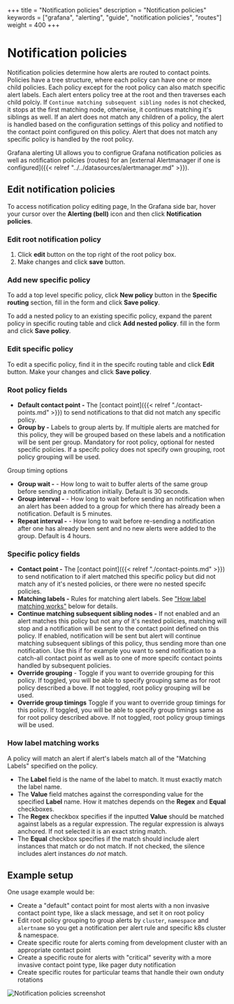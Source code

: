 +++
title = "Notification policies"
description = "Notification policies"
keywords = ["grafana", "alerting", "guide", "notification policies", "routes"]
weight = 400
+++

# Notification policies

Notification policies determine how alerts are routed to contact points. Policies have a tree structure, where each policy can have one or more child policies. Each policy except for the root policy can also match specific alert labels. Each alert enters policy tree at the root and then traverses each child polciy. If `Continue matching subsequent sibling nodes` is not checked, it stops at the first matching node, otherwise, it continues matching it's siblings as well. If an alert does not match any children of a policy, the alert is handled based on the configuration settings of this policy and notified to the contact point configured on this policy. Alert that does not match any specific policy is handled by the root policy.

Grafana alerting UI allows you to configrue Grafana notification policies as well as notification policies (routes) for an [external Alertmanager if one is configured]({{< relref "../../datasources/alertmanager.md" >}}).


## Edit notification policies

To access notification policy editing page, In the Grafana side bar, hover your cursor over the **Alerting (bell)** icon and then click **Notification policies**.

### Edit root notification policy

1. Click **edit** button on the top right of the root policy box.
1. Make changes and click **save** button. 

### Add new specific policy

To add a top level specific policy, click **New policy** button in the **Specific routing** section, fill in the form and click **Save policy**.

To add a nested policy to an existing specific policy, expand the parent policy in specific routing table and click **Add nested policy**. fill in the form and click **Save policy**.

### Edit specific policy

To edit a specific policy, find it in the specifc routing table and click **Edit** button. Make your changes and click **Save policy**.


### Root policy fields

- **Default contact point -** The [contact point]({{< relref "./contact-points.md" >}}) to send notifications to that did not match any specific policy.
- **Group by -** Labels to group alerts by. If multiple alerts are matched for this policy, they will be grouped based on these labels and a notification will be sent per group. Mandatory for root policy, optional for nested specific policies. If a specifc policy does not specify own grouping, root policy grouping will be used.

Group timing options

- **Group wait -** - How long to wait to buffer alerts of the same group before sending a notification initially. Default is 30 seconds.
- **Group interval -** - How long to wait before sending an notification when an alert has been added to a group for which there has already been a notification. Default is 5 minutes.
- **Repeat interval -** - How long to wait before re-sending a notification after one has already been sent and no new alerts were added to the group. Default is 4 hours.


### Specific policy fields

- **Contact point -** The [contact point]({{< relref "./contact-points.md" >}}) to send notification to if alert matched this specific policy but did not match any of it's nested policies, or there were no nested specifc policies.
- **Matching labels -** Rules for matching alert labels. See ["How label matching works"](#how-label-matching-works) below for details.
- **Continue matching subsequent sibling nodes -** If not enabled and an alert matches this policy but not any of it's nested policies, matching will stop and a notification will be sent to the contact point defined on this policy. If enabled, notification will be sent but alert will continue matching subsequent siblings of this policy, thus sending more than one notification. Use this if for example you want to send notification to a catch-all contact point as well as to one of more specifc contact points handled by subsequent policies. 
- **Override grouping** - Toggle if you want to override grouping for this policy. If toggled, you will be able to specify grouping same as for root policy described a bove. If not toggled, root policy grouping will be used. 
- **Override group timings** Toggle if you want to override group timings for this policy. If toggled, you will be able to specify group timings same as for root policy described above. If not toggled, root policy group timings will be used.


### How label matching works

A policy will match an alert if alert's labels match all of the "Matching Labels" specified on the policy.

- The **Label** field is the name of the label to match. It must exactly match the label name.
- The **Value** field matches against the corresponding value for the specified **Label** name. How it matches depends on the **Regex** and **Equal** checkboxes.
- The **Regex** checkbox specifies if the inputted **Value** should be matched against labels as a regular expression. The regular expression is always anchored. If not selected it is an exact string match.
- The **Equal** checkbox specifies if the match should include alert instances that match or do not match. If not checked, the silence includes alert instances _do not_ match.


## Example setup

One usage example would be:
* Create a "default" contact point for most alerts with a non invasive contact point type, like a slack message, and set it on root policy
* Edit root policy grouping to group alerts by `cluster`, `namespace` and `alertname` so you get a notification per alert rule and specific k8s cluster & namespace.
* Create specific route for alerts coming from development cluster with an appropriate contact point
* Create a specific route for alerts with "critical" severity with a more invasive contact point type, like pager duty notification
* Create specific routes for particular teams that handle their own onduty rotations

![Notification policies screenshot](/img/docs/alerting/unified/notification-policies-8-0.png 'Notification policies screenshot')

